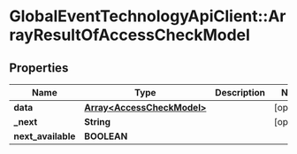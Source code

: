 # GlobalEventTechnologyApiClient::ArrayResultOfAccessCheckModel

## Properties
Name | Type | Description | Notes
------------ | ------------- | ------------- | -------------
**data** | [**Array&lt;AccessCheckModel&gt;**](AccessCheckModel.md) |  | [optional] 
**_next** | **String** |  | [optional] 
**next_available** | **BOOLEAN** |  | 


